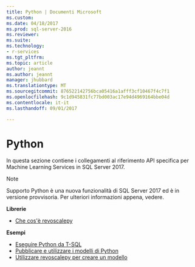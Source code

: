 ```yaml
---
title: Python | Documenti Microsoft
ms.custom: 
ms.date: 04/18/2017
ms.prod: sql-server-2016
ms.reviewer: 
ms.suite: 
ms.technology:
- r-services
ms.tgt_pltfrm: 
ms.topic: article
author: jeannt
ms.author: jeannt
manager: jhubbard
ms.translationtype: MT
ms.sourcegitcommit: 876522142756bca05416a1afff3cf10467f4c7f1
ms.openlocfilehash: 9c1d945831fc77bd003ac17e94d4969164bbe04d
ms.contentlocale: it-it
ms.lasthandoff: 09/01/2017

---
```

# <a name="python"></a>Python

In questa sezione contiene i collegamenti al riferimento API specifica per Machine Learning Services in SQL Server 2017.

> [!NOTE]
> Supporto Python è una nuova funzionalità di SQL Server 2017 ed è in versione provvisoria. Per ulteriori informazioni appena, vedere.

**Librerie**

+ [Che cos'è revoscalepy](what-is-revoscalepy.md)

**Esempi**

+ [Eseguire Python da T-SQL](../tutorials/run-python-using-t-sql.md)
+ [Pubblicare e utilizzare i modelli di Python](publish-consume-python-code.md)
+ [Utilizzare revoscalepy per creare un modello](../tutorials/use-python-revoscalepy-to-create-model.md)



